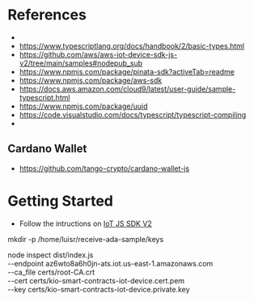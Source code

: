 # References
- 
- https://www.typescriptlang.org/docs/handbook/2/basic-types.html
- https://github.com/aws/aws-iot-device-sdk-js-v2/tree/main/samples#nodepub_sub
- https://www.npmjs.com/package/pinata-sdk?activeTab=readme
- https://www.npmjs.com/package/aws-sdk
- https://docs.aws.amazon.com/cloud9/latest/user-guide/sample-typescript.html
- https://www.npmjs.com/package/uuid
- https://code.visualstudio.com/docs/typescript/typescript-compiling
- 
## Cardano Wallet
- https://github.com/tango-crypto/cardano-wallet-js

# Getting Started
- Follow the intructions on [IoT JS SDK V2](https://github.com/aws/aws-iot-device-sdk-js-v2/tree/main/samples#nodepub_sub)



mkdir -p /home/luisr/receive-ada-sample/keys

node inspect dist/index.js \
--endpoint az6wto8a6h0jn-ats.iot.us-east-1.amazonaws.com \
--ca_file certs/root-CA.crt \
--cert certs/kio-smart-contracts-iot-device.cert.pem \
--key certs/kio-smart-contracts-iot-device.private.key